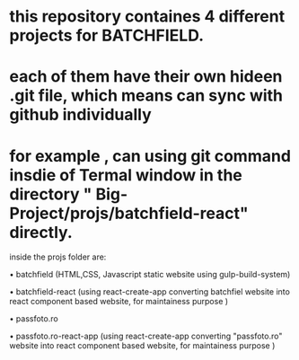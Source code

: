 # this repository containes 4 different projects for BATCHFIELD.
# each of them have their own hideen .git file, which means can sync with github individually
# for example ,  can using git command insdie of Termal window in the directory " Big-Project/projs/batchfield-react" directly.




inside the projs folder are:

• batchfield (HTML,CSS, Javascript static website using gulp-build-system)

• batchfield-react (using react-create-app converting batchfiel website into react component based website, for maintainess purpose )

• passfoto.ro

• passfoto.ro-react-app (using react-create-app converting "passfoto.ro" website into react component based website, for maintainess purpose )
